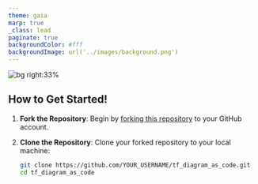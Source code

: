 ```yaml
---
theme: gaia
marp: true
_class: lead
paginate: true
backgroundColor: #fff
backgroundImage: url('../images/background.png')
---
```


![bg right:33%](https://c4.wallpaperflare.com/wallpaper/304/870/385/technology-git-github-hd-wallpaper-preview.jpg)

## How to Get Started!

1.  **Fork the Repository**: Begin by [forking this repository](https://github.com/AJLab-GH/tf_diagram_as_code/fork) to your GitHub account.
  
2. **Clone the Repository**: Clone your forked repository to your local machine:

     ```bash
     git clone https://github.com/YOUR_USERNAME/tf_diagram_as_code.git
     cd tf_diagram_as_code
     ```